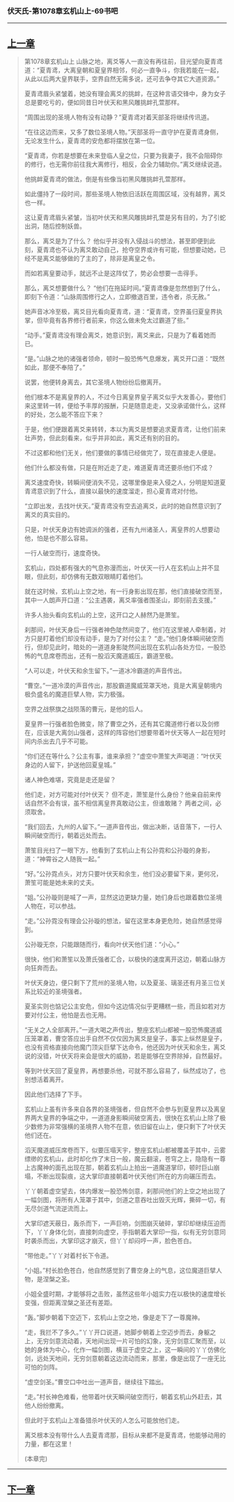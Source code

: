### 伏天氏-第1078章玄机山上-69书吧

--------
[上一章](./5a855a6cc5af51661d77d1a6589bf911.md)
--------


>
>
>
>第1078章玄机山上
>山脉之地，离爻等人一直没有再往前，目光望向夏青鸢道：“夏青鸢，大离皇朝和夏皇界相邻，何必一直争斗，你我若能在一起，从此以后两大皇界联手，空界自然无需多说，还可去争夺其它大道资源。”
>
>夏青鸢眉头紧皱着，她没有理会离爻的挑衅，在这种言语交锋中，身为女子总是要吃亏的，便如同昔日叶伏天和黑风雕挑衅孔萱那样。
>
>“周围出现的圣境人物有没有动静？”夏青鸢对着天部圣将继续传讯道。
>
>“在往这边而来，又多了数位圣境人物。”天部圣将一直守护在夏青鸢身侧，无论发生什么，夏青鸢的安危都将摆放在第一位。
>
>“夏青鸢，你若是想要在未来登临人皇之位，只要为我妻子，我不会阻碍你的修行，也无需你前往我大离修行，相反，会全力辅助你。”离爻继续说道。
>
>他挑衅夏青鸢的做法，倒是有些像当初黑风雕挑衅孔萱那样。
>
>如此僵持了一段时间，那些圣境人物依旧活跃在周围区域，没有越界，离爻也一样。
>
>这让夏青鸢眉头紧皱，当初叶伏天和黑风雕挑衅孔萱是另有目的，为了引蛇出洞，随后控制妖兽。
>
>那么，离爻是为了什么？
>他似乎并没有入侵战斗的想法，甚至即便到此刻，夏青鸢也不认为离爻敢动自己，抢夺空界或许有可能，但想要动她，已经不是离爻能够做的了主的了，除非是离皇之令。
>
>而如若离皇要动手，就远不止是这阵仗了，势必会想要一击得手。
>
>那么，离爻想要做什么？
>“他们在拖延时间。”夏青鸢像是忽然想到了什么，即刻下令道：“山脉周围修行之人，立即撤退百里，违令者，杀无赦。”
>
>她声音冰冷至极，离爻目光看向夏青鸢，道：“夏青鸢，空界虽归夏皇界执掌，但毕竟有各界修行者前来，你这么做未免太过霸道了些。”
>
>“动手。”夏青鸢没有理会离爻，她意识到，离爻来此，只是为了看着她而已。
>
>“是。”山脉之地的诸强者领命，顿时一股恐怖气息爆发，离爻开口道：“既然如此，那便不奉陪了。”
>
>说罢，他便转身离去，其它圣境人物纷纷后撤离开。
>
>他们根本不是离皇界的人，不过今日离皇界皇子离爻似乎大发善心，要他们来这里转一转，便给予丰厚的报酬，只是随意走走，又没承诺做什么，这样的好处，怎么能不答应下来？
>
>于是，他们便跟着离爻来转转，本以为离爻是想要追求夏青鸢，让他们前来壮声势，但此刻看来，似乎并非如此，离爻还有别的目的。
>
>不过这都和他们无关，他们要做的事情已经做完了，现在直接走人便是。
>
>他们什么都没有做，只是在附近走了走，难道夏青鸢还要杀他们不成？
>
>离爻速度奇快，转瞬间便消失不见，这哪里像是来入侵之人，分明是知道夏青鸢意识到了什么，直接以最快的速度溜走，担心夏青鸢对付他。
>
>“立即出发，去找叶伏天。”夏青鸢没有空去追离爻，此时的她自然意识到了离爻的真实目的。
>
>只是，叶伏天身边有她调派的强者，还有九州诸圣人，离皇界的人想要动他，怕是也不那么容易。
>
>一行人破空而行，速度奇快。
>
>玄机山，四处都有强大的气息弥漫而出，叶伏天一行人在玄机山上并不显眼，但此刻，却仿佛有无数双眼睛盯着他们。
>
>就在这时候，玄机山上空之地，有一行身影出现在那，他们直接破空而至，其中一人朗声开口道：“公主遇袭，离爻率强者围圣山，即刻前去支援。”
>
>许多人抬头看向玄机山的上空，这开口之人赫然乃是萧笙。
>
>刹那间，叶伏天身后一行强者神色陡然间变了，他们在这里被人牵制着，对方只是盯着他们却没有动手，是为了对付公主？
>“走。”他们身体瞬间破空而行，但却见此时，暗处的一道道身影陡然间出现在玄机山各处方位，一股恐怖的气息席卷而出，还有一股滔天魔道威压，霸道至极。
>
>“人可以走，叶伏天和余生留下。”一道冰冷霸道的声音传出。
>
>“曹空。”一道冷漠的声音传出，那股霸道魔威笼罩天地，竟是大离皇朝境内极负盛名的魔道巨擘人物，实力极强。
>
>空界之战祭旗之战陨落的曹元，是他的后人。
>
>夏皇界一行强者脸色微变，除了曹空之外，还有其它魔道修行者以及剑修在，应该是大离剑山强者，这样的阵容他们想要带着叶伏天等人一起在短时间内杀出去几乎不可能。
>
>“你们还在等什么？公主有事，谁来承担？”虚空中萧笙大声喝道：“叶伏天身边的人留下，护送他回夏皇城。”
>
>诸人神色难堪，究竟是走还是留？
>
>他们走，对方可能对付叶伏天？
>但不走，萧笙是什么身份？他亲自前来传话自然不会有误，虽不相信离皇界真敢动公主，但谁敢赌？
>两者之间，必须取舍。
>
>“我们回去，九州的人留下。”一道声音传出，做出决断，话音落下，一行人瞬间破空而行，朝着远处而去。
>
>萧笙目光扫了一眼下方，他看到了玄机山上有公孙霓和公孙璇的身影，道：“神霄谷之人随我一起。”
>
>“好。”公孙霓点头，对方只要叶伏天和余生，他们没必要留下来，更何况，萧笙可能是她未来的丈夫。
>
>“姐。”公孙璇则是喊了一声，显然这边更缺力量，她们身后也跟着数位圣境人物在，可以参战。
>
>“走。”公孙霓没有理会公孙璇的想法，留在这里本身更危险，她自然感觉得到。
>
>公孙璇无奈，只能跟随而行，看向叶伏天他们道：“小心。”
>
>很快，他们和萧笙以及萧氏强者汇合，以极快的速度离开这边，朝着山脉方向狂奔而去。
>
>叶伏天身边，便只剩下了荒州的圣境人物，以及夏圣、璃圣还有月圣三位关系比较近的圣境强者。
>
>夏圣实则也惦记公主安危，但如今这边情况似乎更糟糕一些，而且如若对方要对付公主，他怕是去也无用。
>
>“无关之人全部离开。”一道大喝之声传出，整座玄机山都被一股恐怖魔道威压笼罩着，曹空答应出手自然不仅仅因为离爻是皇子，事实上纵然是皇子，也没有资格直接向他魔门顶尖巨擘下达命令，他还因为叶伏天和余生，离爻说的没错，叶伏天将来会是很大的威胁，若是能够在空界除掉，自然最好。
>
>等到叶伏天回了夏皇界，再想要杀他，可就不那么容易了，纵然成功了，也别想活着离开。
>
>因此他们选择了下手。
>
>玄机山上虽有许多来自各界的圣境强者，但自然不会参与到夏皇界以及离皇界两大皇界的争端之中，一道道身影瞬间破空离去，很快在玄机山上除了极少数修为非常强横的圣境界人物不在意，依旧留在山上，便只剩下了叶伏天他们还在。
>
>滔天魔道威压席卷而下，似要压塌天宇，整座玄机山都被覆盖于其中，云雾缥缈的玄机山，此时却化作了末日一般，魔云翻滚，苍穹之上，隐隐有一尊上古魔神的面孔出现在那，朝着玄机山上拍出一道魔道掌印，顿时巨山崩塌，不断出现裂痕，这大掌印直接朝着叶伏天他们所在的方向碾压而去。
>
>丫丫朝着虚空望去，体内爆发一股恐怖剑意，刹那间他们的上空之地出现了一幅剑图，将所有人笼罩于其中，剑道之意吞吐出毁灭光辉，撕碎一切，有无尽剑道气流逆流而上。
>
>大掌印遮天蔽日，轰杀而下，一声巨响，剑图崩灭破碎，掌印却继续压迫而下，丫丫身体化剑，直接刺向虚空，手指朝着大掌印一指，似有无穷剑意同时袭杀而出，大掌印这才崩灭，但丫丫却闷哼一声，脸色苍白。
>
>“带他走。”丫丫对着村长下令道。
>
>“小姐。”村长脸色苍白，他自然感觉到了曹空身上的气息，这位魔道巨擘人物，是涅槃之圣。
>
>小姐全盛时期，才能够将之击败，虽然这些年小姐实力在以极快的速度增长变强，但距离涅槃之圣还有差距。
>
>“轰。”脚步朝着下空迈下，玄机山上空之地，像是走下了一尊魔神。
>
>“走，我拦不了多久。”丫丫开口说道，她脚步朝着上空迈步而去，身躯之上，无穷剑意流动着，天地间出现一片可怕的幻象，无穷剑意汇聚而至，以她的身体为中心，化作一幅剑图，横亘于虚空之上，这一瞬间的丫丫仿佛化剑，远处天地间，无穷剑意朝着这边流动而来，那里，像是出现了一座无比可怕的剑阵。
>
>“虚空剑圣。”曹空口中吐出一道声音，继续往下踏出。
>
>“走。”村长神色难看，他带着叶伏天瞬间破空而行，朝着玄机山外赶去，其他人纷纷撤离。
>
>但此时于玄机山上准备猎杀叶伏天的人怎么可能放他们走。
>
>离爻根本没有带什么人去夏青鸢那，目标从来都不是夏青鸢，他能够动用的力量，都在这里！
>
>(本章完)
>
>

--------
[下一章](./3de8cd4223c6f8900facefd54375e563.md)
--------
